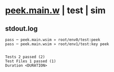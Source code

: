 # [peek.main.w](../../../../../../examples/tests/sdk_tests/counter/peek.main.w) | test | sim

## stdout.log
```log
pass ─ peek.main.wsim » root/env0/test:peek    
pass ─ peek.main.wsim » root/env1/test:key peek
 
 
Tests 2 passed (2)
Test Files 1 passed (1)
Duration <DURATION>
```

